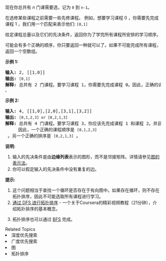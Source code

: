 <p>现在你总共有 <em>n</em> 门课需要选，记为&nbsp;<code>0</code>&nbsp;到&nbsp;<code>n-1</code>。</p>

<p>在选修某些课程之前需要一些先修课程。&nbsp;例如，想要学习课程 0 ，你需要先完成课程&nbsp;1 ，我们用一个匹配来表示他们: <code>[0,1]</code></p>

<p>给定课程总量以及它们的先决条件，返回你为了学完所有课程所安排的学习顺序。</p>

<p>可能会有多个正确的顺序，你只要返回一种就可以了。如果不可能完成所有课程，返回一个空数组。</p>

<p><strong>示例&nbsp;1:</strong></p>

<pre><strong>输入:</strong> 2, [[1,0]] 
<strong>输出: </strong><code>[0,1]</code>
<strong>解释:</strong>&nbsp;总共有 2 门课程。要学习课程 1，你需要先完成课程 0。因此，正确的课程顺序为 <code>[0,1] 。</code></pre>

<p><strong>示例&nbsp;2:</strong></p>

<pre><strong>输入:</strong> 4, [[1,0],[2,0],[3,1],[3,2]]
<strong>输出: </strong><code>[0,1,2,3] or [0,2,1,3]</code>
<strong>解释:</strong>&nbsp;总共有 4 门课程。要学习课程 3，你应该先完成课程 1 和课程 2。并且课程 1 和课程 2 都应该排在课程 0 之后。
&nbsp;    因此，一个正确的课程顺序是&nbsp;<code>[0,1,2,3]</code> 。另一个正确的排序是&nbsp;<code>[0,2,1,3]</code> 。
</pre>

<p><strong>说明:</strong></p>

<ol>
	<li>输入的先决条件是由<strong>边缘列表</strong>表示的图形，而不是邻接矩阵。详情请参见<a href="http://blog.csdn.net/woaidapaopao/article/details/51732947" target="_blank">图的表示法</a>。</li>
	<li>你可以假定输入的先决条件中没有重复的边。</li>
</ol>

<p><strong>提示:</strong></p>

<ol>
	<li>这个问题相当于查找一个循环是否存在于有向图中。如果存在循环，则不存在拓扑排序，因此不可能选取所有课程进行学习。</li>
	<li><a href="https://www.coursera.org/specializations/algorithms" target="_blank">通过 DFS 进行拓扑排序</a> - 一个关于Coursera的精彩视频教程（21分钟），介绍拓扑排序的基本概念。</li>
	<li>
	<p>拓扑排序也可以通过&nbsp;<a href="https://baike.baidu.com/item/%E5%AE%BD%E5%BA%A6%E4%BC%98%E5%85%88%E6%90%9C%E7%B4%A2/5224802?fr=aladdin&amp;fromid=2148012&amp;fromtitle=%E5%B9%BF%E5%BA%A6%E4%BC%98%E5%85%88%E6%90%9C%E7%B4%A2" target="_blank">BFS</a>&nbsp;完成。</p>
	</li>
</ol>
<div><div>Related Topics</div><div><li>深度优先搜索</li><li>广度优先搜索</li><li>图</li><li>拓扑排序</li></div></div>